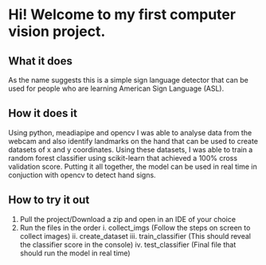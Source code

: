 # Hi! Welcome to my first computer vision project.

## What it does
As the name suggests this is a simple sign language detector that can be used for people who are learning American Sign Language (ASL).

## How it does it
Using python, meadiapipe and opencv I was able to analyse data from the webcam and also identify landmarks on the hand that can be used to create datasets of x and y coordinates. Using these datasets, I was able to train a random forest classifier using scikit-learn that achieved a 100% cross validation score. Putting it all together, the model can be used in real time in conjuction with opencv to detect hand signs.

## How to try it out
1. Pull the project/Download a zip and open in an IDE of your choice
2. Run the files in the order
    i. collect_imgs  (Follow the steps on screen to collect images)
    ii. create_dataset
    iii. train_classifier (This should reveal the classifier score in the console)
    iv. test_classifier (Final file that should run the model in real time)
